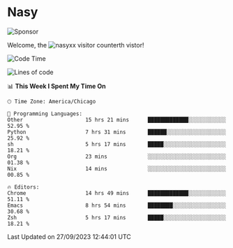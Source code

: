 # Nasy

<!--
<p align="center">
<img height="200" src="https://github-readme-stats.vercel.app/api?username=nasyxx&count_private=true&show_icons=true&theme=dracula&include_all_commits=true"/>
<img height="200" src="https://github-readme-stats.vercel.app/api/top-langs/?username=nasyxx&theme=dracula&hide=html,jupyter+notebook&count_private=true&show_icons=true"/>
</p>

  
----------------
-->

![Sponsor](https://img.shields.io/static/v1.svg?label=Sponsor&message=%E2%9D%A4&logo=GitHub&style=flat&color=pink)
 
Welcome, the ![nasyxx visitor counter](https://count.getloli.com/get/@nasyxx?theme=rule34)th vistor!
 
<!--START_SECTION:waka-->
![Code Time](http://img.shields.io/badge/Code%20Time-3%2C731%20hrs%201%20min-blue)

![Lines of code](https://img.shields.io/badge/From%20Hello%20World%20I%27ve%20Written-6.3%20million%20lines%20of%20code-blue)

📊 **This Week I Spent My Time On** 

```text
🕑︎ Time Zone: America/Chicago

💬 Programming Languages: 
Other                    15 hrs 21 mins      █████████████░░░░░░░░░░░░   52.95 % 
Python                   7 hrs 31 mins       ██████░░░░░░░░░░░░░░░░░░░   25.92 % 
sh                       5 hrs 17 mins       █████░░░░░░░░░░░░░░░░░░░░   18.21 % 
Org                      23 mins             ░░░░░░░░░░░░░░░░░░░░░░░░░   01.38 % 
Nix                      14 mins             ░░░░░░░░░░░░░░░░░░░░░░░░░   00.85 % 

🔥 Editors: 
Chrome                   14 hrs 49 mins      █████████████░░░░░░░░░░░░   51.11 % 
Emacs                    8 hrs 54 mins       ████████░░░░░░░░░░░░░░░░░   30.68 % 
Zsh                      5 hrs 17 mins       █████░░░░░░░░░░░░░░░░░░░░   18.21 % 
```


 Last Updated on 27/09/2023 12:44:01 UTC
<!--END_SECTION:waka-->

<!-- ![visitors](https://visitor-badge.laobi.icu/badge?page_id=nasyxx.nasyxx) -->
